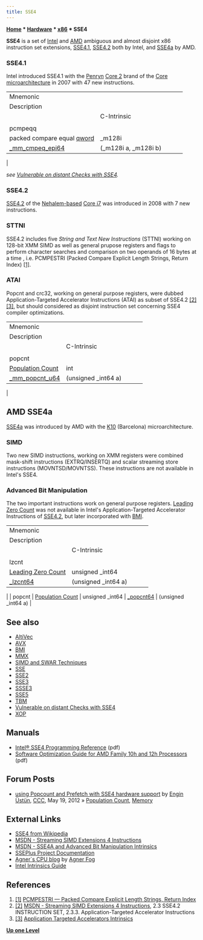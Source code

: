 ```yaml
---
title: SSE4
---
```

**[Home](Home "Home") \* [Hardware](Hardware "Hardware") \* [x86](X86 "X86") \* SSE4**


**SSE4** is a set of [Intel](Intel "Intel") and [AMD](AMD "AMD") ambiguous and almost disjoint x86 instruction set extensions, [SSE4.1](https://en.wikipedia.org/wiki/SSE4#SSE4.1), [SSE4.2](https://en.wikipedia.org/wiki/SSE4#SSE4.2) both by Intel, and [SSE4a](https://en.wikipedia.org/wiki/SSE4#SSE4a) by AMD. 



### SSE4.1


Intel introduced SSE4.1 with the [Penryn](https://en.wikipedia.org/wiki/Penryn_%28microarchitecture%29#Penryn) [Core 2](https://en.wikipedia.org/wiki/Intel_Core_2) brand of the [Core microarchitecture](https://en.wikipedia.org/wiki/Core_%28microarchitecture%29) in 2007 with 47 new instructions. 





|  |  |  |  |  |
| --- | --- | --- | --- | --- |
|  Mnemonic
 |  Description
 |  |  C-Intrinsic
 |  |
|  pcmpeqq
 |  packed compare equal [qword](Quad_Word "Quad Word") |  \_m128i
 | [\_mm\_cmpeq\_epi64](http://msdn.microsoft.com/en-us/library/bb513998.aspx) |  (\_m128i a, \_m128i b)
 |


*see [Vulnerable on distant Checks with SSE4](King_Pattern#SSE4 "King Pattern").*



### SSE4.2


[SSE4.2](https://en.wikipedia.org/wiki/SSE4#SSE4.2) of the [Nehalem-based](https://en.wikipedia.org/wiki/Nehalem_%28microarchitecture%29) [Core i7](https://en.wikipedia.org/wiki/Intel_Core_i7) was introduced in 2008 with 7 new instructions.



### STTNI


SSE4.2 includes five *String and Text New Instructions* (STTNI) working on 128-bit XMM SIMD as well as general prupose registers and flags to perform character searches and comparison on two operands of 16 bytes at a time , i.e. PCMPESTRI (Packed Compare Explicit Length Strings, Return Index) <a id="cite-note-1" href="#cite-ref-1">[1]</a>.



### ATAI


Popcnt and crc32, working on general purpose registers, were dubbed Application-Targeted Accelerator Instructions (ATAI) as subset of SSE4.2 <a id="cite-note-2" href="#cite-ref-2">[2]</a> <a id="cite-note-3" href="#cite-ref-3">[3]</a>, but should considered as disjoint instruction set concerning SSE4 compiler optimizations.





|  |  |  |  |  |
| --- | --- | --- | --- | --- |
|  Mnemonic
 |  Description
 |  |  C-Intrinsic
 |  |
|  popcnt
 | [Population Count](Population_Count "Population Count") |  int
 | [\_mm\_popcnt\_u64](http://msdn.microsoft.com/en-us/library/bb531475.aspx) |  (unsigned \_int64 a)
 |






## AMD SSE4a


[SSE4a](https://en.wikipedia.org/wiki/SSE4#SSE4a) was introduced by AMD with the [K10](https://en.wikipedia.org/wiki/AMD_K10) (Barcelona) microarchitecture. 



### SIMD


Two new SIMD instructions, working on XMM registers were combined mask-shift instructions (EXTRQ/INSERTQ) and scalar streaming store instructions (MOVNTSD/MOVNTSS). These instructions are not available in Intel's SSE4.




### Advanced Bit Manipulation


The two important instructions work on general purpose registers. [Leading Zero Count](BitScan#LeadingZeroCount "BitScan") was not available in Intel's Application-Targeted Accelerator Instructions of [SSE4.2](#sse4.2), but later incorporated with [BMI](BMI1#LZCNT "BMI1").





|  |  |  |  |  |
| --- | --- | --- | --- | --- |
|  Mnemonic
 |  Description
 |  |  C-Intrinsic
 |  |
|  lzcnt
 | [Leading Zero Count](BitScan#LeadingZeroCount "BitScan") |  unsigned \_int64
 | [\_lzcnt64](http://msdn.microsoft.com/en-us/library/bb384809.aspx) |  (unsigned \_int64 a)
 |
|  popcnt
 | [Population Count](Population_Count "Population Count") |  unsigned \_int64
 | [\_popcnt64](http://msdn.microsoft.com/en-us/library/bb385231.aspx) |  (unsigned \_int64 a)
 |


## See also


* [AltiVec](AltiVec "AltiVec")
* [AVX](AVX "AVX")
* [BMI](BMI1 "BMI1")
* [MMX](MMX "MMX")
* [SIMD and SWAR Techniques](SIMD_and_SWAR_Techniques "SIMD and SWAR Techniques")
* [SSE](SSE "SSE")
* [SSE2](SSE2 "SSE2")
* [SSE3](SSE3 "SSE3")
* [SSSE3](SSSE3 "SSSE3")
* [SSE5](SSE5 "SSE5")
* [TBM](TBM "TBM")
* [Vulnerable on distant Checks with SSE4](King_Pattern#SSE4 "King Pattern")
* [XOP](XOP "XOP")


## Manuals


* [Intel® SSE4 Programming Reference](http://www.info.univ-angers.fr/~richer/ens/l3info/ao/intel_sse4.pdf) (pdf)
* [Software Optimization Guide for AMD Family 10h and 12h Processors](https://support.amd.com/techdocs/40546.pdf) (pdf)


## Forum Posts


* [using Popcount and Prefetch with SSE4 hardware support](http://www.talkchess.com/forum/viewtopic.php?t=43771) by [Engin Üstün](Engin_%C3%9Cst%C3%BCn "Engin Üstün"), [CCC](CCC "CCC"), May 19, 2012 » [Population Count](Population_Count "Population Count"), [Memory](Memory "Memory")


## External Links


* [SSE4 from Wikipedia](https://en.wikipedia.org/wiki/SSE4)
* [MSDN - Streaming SIMD Extensions 4 Instructions](http://msdn.microsoft.com/en-us/library/bb892950.aspx)
* [MSDN - SSE4A and Advanced Bit Manipulation Intrinsics](http://msdn.microsoft.com/en-us/library/bb892945.aspx)
* [SSEPlus Project Documentation](http://sseplus.sourceforge.net/index.html)
* [Agner`s CPU blog](http://www.agner.org/optimize/blog/) by [Agner Fog](http://www.agner.org/)
* [Intel Intrinsics Guide](http://software.intel.com/sites/landingpage/IntrinsicsGuide/)


## References


1. <a id="cite-ref-1" href="#cite-note-1">[1]</a> [PCMPESTRI — Packed Compare Explicit Length Strings, Return Index](http://www.felixcloutier.com/x86/PCMPESTRI.html)
2. <a id="cite-ref-2" href="#cite-note-2">[2]</a> [MSDN - Streaming SIMD Extensions 4 Instructions](http://msdn.microsoft.com/en-us/library/bb892950.aspx), 2.3 SSE4.2 INSTRUCTION SET, 2.3.3. Application-Targeted Accelerator Instructions
3. <a id="cite-ref-3" href="#cite-note-3">[3]</a> [Application Targeted Accelerators Intrinsics](https://software.intel.com/en-us/node/524195)

**[Up one Level](X86 "X86")**







 
